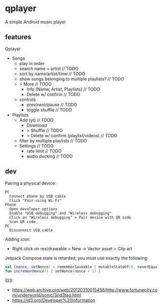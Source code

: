 # qplayer
A simple Android music player

## features
Qplayer
- Songs
  - play in order
  - search name + artist // TODO
  - sort by name/artist/time // TODO
  - show songs belonging to multiple playlists? // TODO
  - \> More // TODO
    - Info (Name, Artist, Playlists) // TODO
    - Delete w/ confirm // TODO
  - controls
    - prev/next/pause // TODO
    - toggle shuffle // TODO
- Playlists
  - Add (yt) // TODO
    - Download
    - \> Shuffle // TODO
    - \> Delete w/ confirm (playlist/videos) // TODO
  - filter by multiple playlists // TODO
  - Settings // TODO
    - rate limit // TODO
    - audio ducking // TODO

## dev
Pairing a physical device:
```
PC
  Connect phone by USB cable
  Click "Pair using Wi-Fi"
Phone
  Open developer options
  Enable "USB debugging" and "Wireless debugging"
  Click on "Wireless debugging" > Pair device with QR code
  Scan QR code
PC
  Disconnect USB cable
```

Adding icon:
- Right click on res/drawable > New -> Vector asset > Clip art

Jetpack Compose state is retarded, you must use exactly the following:
```kt
val (nonce, setNonce) = rememberSaveable { mutableStateOf(0, neverEqualPolicy()) }
fun incrementNonce() { setNonce(nonce + 1) }
```

ID3:
- https://web.archive.org/web/20120310015458/http://www.fortunecity.com/underworld/sonic/3/id3tag.html
- https://id3.org/Developer%20Information